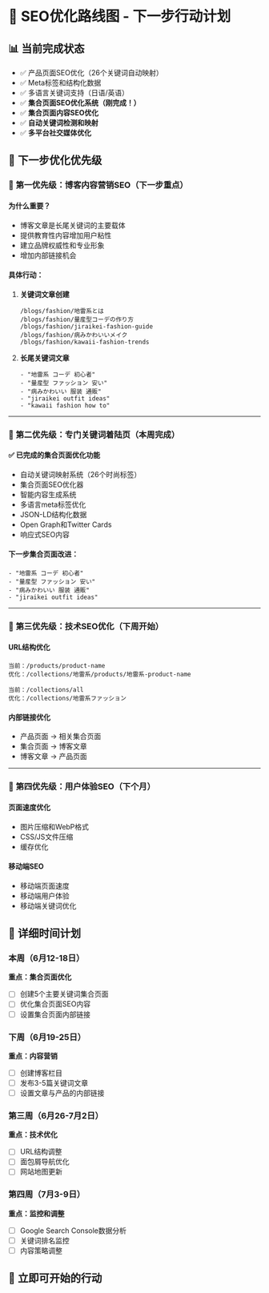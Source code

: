 # 🚀 SEO优化路线图 - 下一步行动计划

## 📊 **当前完成状态**
- ✅ 产品页面SEO优化（26个关键词自动映射）
- ✅ Meta标签和结构化数据
- ✅ 多语言关键词支持（日语/英语）
- ✅ **集合页面SEO优化系统（刚完成！）**
- ✅ **集合页面内容SEO优化**
- ✅ **自动关键词检测和映射**
- ✅ **多平台社交媒体优化**

## 🎯 **下一步优化优先级**

### 🥇 **第一优先级：博客内容营销SEO（下一步重点）**

#### 为什么重要？
- 博客文章是长尾关键词的主要载体
- 提供教育性内容增加用户粘性
- 建立品牌权威性和专业形象
- 增加内部链接机会

#### 具体行动：
1. **关键词文章创建**
   ```
   /blogs/fashion/地雷系とは
   /blogs/fashion/量産型コーデの作り方
   /blogs/fashion/jiraikei-fashion-guide
   /blogs/fashion/病みかわいいメイク
   /blogs/fashion/kawaii-fashion-trends
   ```

2. **长尾关键词文章**
   ```
   - "地雷系 コーデ 初心者"
   - "量産型 ファッション 安い"
   - "病みかわいい 服装 通販"
   - "jiraikei outfit ideas"
   - "kawaii fashion how to"
   ```

---

### 🥈 **第二优先级：专门关键词着陆页（本周完成）**

#### ✅ **已完成的集合页面优化功能**
- 自动关键词映射系统（26个时尚标签）
- 集合页面SEO优化器
- 智能内容生成系统
- 多语言meta标签优化
- JSON-LD结构化数据
- Open Graph和Twitter Cards
- 响应式SEO内容

#### 下一步集合页面改进：
   ```
   - "地雷系 コーデ 初心者"
   - "量産型 ファッション 安い"
   - "病みかわいい 服装 通販"
   - "jiraikei outfit ideas"
   ```

---

### 🥉 **第三优先级：技术SEO优化（下周开始）**

#### URL结构优化
```
当前：/products/product-name
优化：/collections/地雷系/products/地雷系-product-name

当前：/collections/all
优化：/collections/地雷系ファッション
```

#### 内部链接优化
- 产品页面 → 相关集合页面
- 集合页面 → 博客文章
- 博客文章 → 产品页面

---

### 🔄 **第四优先级：用户体验SEO（下个月）**

#### 页面速度优化
- 图片压缩和WebP格式
- CSS/JS文件压缩
- 缓存优化

#### 移动端SEO
- 移动端页面速度
- 移动端用户体验
- 移动端关键词优化

## 📅 **详细时间计划**

### 本周（6月12-18日）
**重点：集合页面优化**
- [ ] 创建5个主要关键词集合页面
- [ ] 优化集合页面SEO内容
- [ ] 设置集合页面内部链接

### 下周（6月19-25日）
**重点：内容营销**
- [ ] 创建博客栏目
- [ ] 发布3-5篇关键词文章
- [ ] 设置文章与产品的内部链接

### 第三周（6月26-7月2日）
**重点：技术优化**
- [ ] URL结构调整
- [ ] 面包屑导航优化
- [ ] 网站地图更新

### 第四周（7月3-9日）
**重点：监控和调整**
- [ ] Google Search Console数据分析
- [ ] 关键词排名监控
- [ ] 内容策略调整

## 🎯 **立即可开始的行动**
